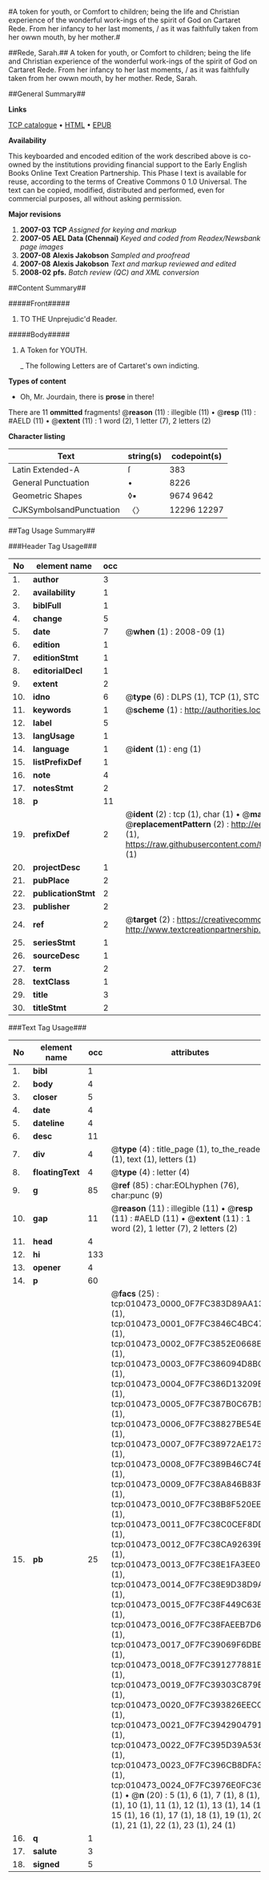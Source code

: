 #A token for youth, or Comfort to children; being the life and Christian experience of the wonderful work-ings of the spirit of God on Cartaret Rede. From her infancy to her last moments, / as it was faithfully taken from her owwn mouth, by her mother.#

##Rede, Sarah.##
A token for youth, or Comfort to children; being the life and Christian experience of the wonderful work-ings of the spirit of God on Cartaret Rede. From her infancy to her last moments, / as it was faithfully taken from her owwn mouth, by her mother.
Rede, Sarah.

##General Summary##

**Links**

[TCP catalogue](http://www.ota.ox.ac.uk/tcp/)  • 
[HTML](http://tei.it.ox.ac.uk/tcp/Texts-HTML/free/N08/N08203.html)  • 
[EPUB](http://tei.it.ox.ac.uk/tcp/Texts-EPUB/free/N08/N08203.epub)

**Availability**

This keyboarded and encoded edition of the
	       work described above is co-owned by the institutions
	       providing financial support to the Early English Books
	       Online Text Creation Partnership. This Phase I text is
	       available for reuse, according to the terms of Creative
	       Commons 0 1.0 Universal. The text can be copied,
	       modified, distributed and performed, even for
	       commercial purposes, all without asking permission.

**Major revisions**

1. __2007-03__ __TCP__ *Assigned for keying and markup*
1. __2007-05__ __AEL Data (Chennai)__ *Keyed and coded from Readex/Newsbank page images*
1. __2007-08__ __Alexis Jakobson__ *Sampled and proofread*
1. __2007-08__ __Alexis Jakobson__ *Text and markup reviewed and edited*
1. __2008-02__ __pfs.__ *Batch review (QC) and XML conversion*

##Content Summary##

#####Front#####

1. TO THE Unprejudic'd Reader.

#####Body#####

1. A Token for YOUTH.

    _ The following Letters are of Cartaret's own indicting.

**Types of content**

  * Oh, Mr. Jourdain, there is **prose** in there!

There are 11 **ommitted** fragments! 
 @__reason__ (11) : illegible (11)  •  @__resp__ (11) : #AELD (11)  •  @__extent__ (11) : 1 word (2), 1 letter (7), 2 letters (2)

**Character listing**


|Text|string(s)|codepoint(s)|
|---|---|---|
|Latin Extended-A|ſ|383|
|General Punctuation|•|8226|
|Geometric Shapes|◊▪|9674 9642|
|CJKSymbolsandPunctuation|〈〉|12296 12297|

##Tag Usage Summary##

###Header Tag Usage###

|No|element name|occ|attributes|
|---|---|---|---|
|1.|__author__|3||
|2.|__availability__|1||
|3.|__biblFull__|1||
|4.|__change__|5||
|5.|__date__|7| @__when__ (1) : 2008-09 (1)|
|6.|__edition__|1||
|7.|__editionStmt__|1||
|8.|__editorialDecl__|1||
|9.|__extent__|2||
|10.|__idno__|6| @__type__ (6) : DLPS (1), TCP (1), STC (1), NOTIS (1), IMAGE-SET (1), EVANS-CITATION (1)|
|11.|__keywords__|1| @__scheme__ (1) : http://authorities.loc.gov/ (1)|
|12.|__label__|5||
|13.|__langUsage__|1||
|14.|__language__|1| @__ident__ (1) : eng (1)|
|15.|__listPrefixDef__|1||
|16.|__note__|4||
|17.|__notesStmt__|2||
|18.|__p__|11||
|19.|__prefixDef__|2| @__ident__ (2) : tcp (1), char (1)  •  @__matchPattern__ (2) : ([0-9\-]+):([0-9IVX]+) (1), (.+) (1)  •  @__replacementPattern__ (2) : http://eebo.chadwyck.com/downloadtiff?vid=$1&page=$2 (1), https://raw.githubusercontent.com/textcreationpartnership/Texts/master/tcpchars.xml#$1 (1)|
|20.|__projectDesc__|1||
|21.|__pubPlace__|2||
|22.|__publicationStmt__|2||
|23.|__publisher__|2||
|24.|__ref__|2| @__target__ (2) : https://creativecommons.org/publicdomain/zero/1.0/ (1), http://www.textcreationpartnership.org/docs/. (1)|
|25.|__seriesStmt__|1||
|26.|__sourceDesc__|1||
|27.|__term__|2||
|28.|__textClass__|1||
|29.|__title__|3||
|30.|__titleStmt__|2||


###Text Tag Usage###

|No|element name|occ|attributes|
|---|---|---|---|
|1.|__bibl__|1||
|2.|__body__|4||
|3.|__closer__|5||
|4.|__date__|4||
|5.|__dateline__|4||
|6.|__desc__|11||
|7.|__div__|4| @__type__ (4) : title_page (1), to_the_reader (1), text (1), letters (1)|
|8.|__floatingText__|4| @__type__ (4) : letter (4)|
|9.|__g__|85| @__ref__ (85) : char:EOLhyphen (76), char:punc (9)|
|10.|__gap__|11| @__reason__ (11) : illegible (11)  •  @__resp__ (11) : #AELD (11)  •  @__extent__ (11) : 1 word (2), 1 letter (7), 2 letters (2)|
|11.|__head__|4||
|12.|__hi__|133||
|13.|__opener__|4||
|14.|__p__|60||
|15.|__pb__|25| @__facs__ (25) : tcp:010473_0000_0F7FC383D89AA138 (1), tcp:010473_0001_0F7FC3846C4BC478 (1), tcp:010473_0002_0F7FC3852E0668E0 (1), tcp:010473_0003_0F7FC386094D8BC8 (1), tcp:010473_0004_0F7FC386D13209E0 (1), tcp:010473_0005_0F7FC387B0C67B10 (1), tcp:010473_0006_0F7FC38827BE54E8 (1), tcp:010473_0007_0F7FC38972AE1730 (1), tcp:010473_0008_0F7FC389B46C74B8 (1), tcp:010473_0009_0F7FC38A846B83F8 (1), tcp:010473_0010_0F7FC38B8F520EE0 (1), tcp:010473_0011_0F7FC38C0CEF8DD0 (1), tcp:010473_0012_0F7FC38CA92639B8 (1), tcp:010473_0013_0F7FC38E1FA3EE08 (1), tcp:010473_0014_0F7FC38E9D38D9A8 (1), tcp:010473_0015_0F7FC38F449C63B0 (1), tcp:010473_0016_0F7FC38FAEEB7D68 (1), tcp:010473_0017_0F7FC39069F6DBE0 (1), tcp:010473_0018_0F7FC391277881E8 (1), tcp:010473_0019_0F7FC39303C879B0 (1), tcp:010473_0020_0F7FC393826EECC0 (1), tcp:010473_0021_0F7FC39429047918 (1), tcp:010473_0022_0F7FC395D39A5368 (1), tcp:010473_0023_0F7FC396CB8DFA30 (1), tcp:010473_0024_0F7FC3976E0FC368 (1)  •  @__n__ (20) : 5 (1), 6 (1), 7 (1), 8 (1), 9 (1), 10 (1), 11 (1), 12 (1), 13 (1), 14 (1), 15 (1), 16 (1), 17 (1), 18 (1), 19 (1), 20 (1), 21 (1), 22 (1), 23 (1), 24 (1)|
|16.|__q__|1||
|17.|__salute__|3||
|18.|__signed__|5||
